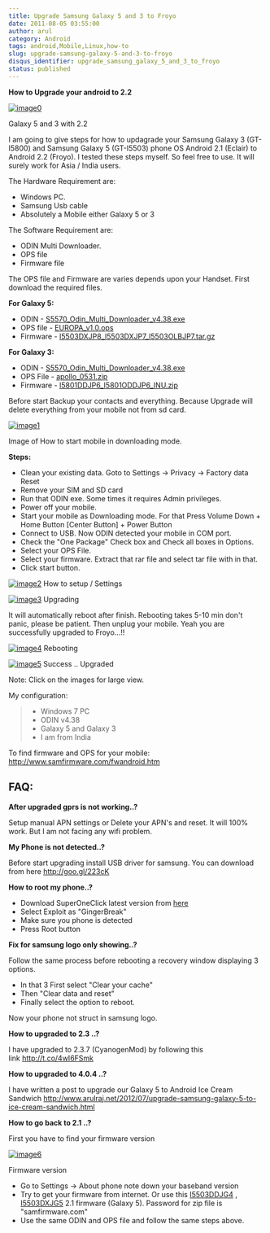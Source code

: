 ```yaml
---
title: Upgrade Samsung Galaxy 5 and 3 to Froyo
date: 2011-08-05 03:55:00
author: arul
category: Android
tags: android,Mobile,Linux,how-to
slug: upgrade-samsung-galaxy-5-and-3-to-froyo
disqus_identifier: upgrade_samsung_galaxy_5_and_3_to_froyo
status: published
---
```


**How to Upgrade your android to 2.2**

[![image0](https://lh3.googleusercontent.com/-8yr0vIMYWGk/TjuxF4bMH5I/AAAAAAAAAqI/b_ar3tGzFeI/s400/Galaxy-5-and-3.jpg)](https://lh3.googleusercontent.com/-8yr0vIMYWGk/TjuxF4bMH5I/AAAAAAAAAqI/b_ar3tGzFeI/s800/Galaxy-5-and-3.jpg)

Galaxy 5 and 3 with 2.2

I am going to give steps for how to updagrade your Samsung Galaxy 3
(GT-I5800) and Samsung Galaxy 5 (GT-I5503) phone OS Android 2.1 (Eclair)
to Android 2.2 (Froyo). I tested these steps myself. So feel free to
use. It will surely work for Asia / India users.

The Hardware Requirement are:

-   Windows PC.
-   Samsung Usb cable
-   Absolutely a Mobile either Galaxy 5 or 3

The Software Requirement are:

-   ODIN Multi Downloader.
-   OPS file
-   Firmware file

The OPS file and Firmware are varies depends upon your Handset. First
download the required files.

**For Galaxy 5:**

-   ODIN -
    [S5570_Odin_Multi_Downloader_v4.38.exe](http://bit.ly/1dTykIG)
-   OPS file - [EUROPA_v1.0.ops](http://bit.ly/1HRLlcZ)
-   Firmware -
    [I5503DXJP8_I5503DXJP7_I5503OLBJP7.tar.gz](http://bit.ly/1AQYje3)

**For Galaxy 3:**

-   ODIN -
    [S5570_Odin_Multi_Downloader_v4.38.exe](http://bit.ly/1dTykIG)
-   OPS File - [apollo_0531.zip](http://bit.ly/1Jy3DnL)
-   Firmware - [I5801DDJP6_I5801ODDJP6_INU.zip](http://bit.ly/1F0PVn7)

Before start Backup your contacts and everything. Because Upgrade will
delete everything from your mobile not from sd card.

[![image1](http://4.bp.blogspot.com/-Xy--_q7QAfI/Tju1Fsh0G8I/AAAAAAAAAqQ/HOsRICq7kHk/s400/how-to-downloading-mode.png)](http://4.bp.blogspot.com/-Xy--_q7QAfI/Tju1Fsh0G8I/AAAAAAAAAqQ/HOsRICq7kHk/s1600/how-to-downloading-mode.png)

Image of How to start mobile in downloading mode.

**Steps:**

-   Clean your existing data. Goto to Settings → Privacy → Factory data
    Reset
-   Remove your SIM and SD card
-   Run that ODIN exe. Some times it requires Admin privileges.
-   Power off your mobile.
-   Start your mobile as Downloading mode. For that Press Volume Down +
    Home Button \[Center Button\] + Power Button
-   Connect to USB. Now ODIN detected your mobile in COM port.
-   Check the \"One Package\" Check box and Check all boxes in Options.
-   Select your OPS File.
-   Select your firmware. Extract that rar file and select tar file with
    in that.
-   Click start button.

[![image2](http://3.bp.blogspot.com/-ADPkjhCvSks/Tju2uyxStfI/AAAAAAAAAqg/qwvekNHtxc0/s400/odin.png)](http://3.bp.blogspot.com/-ADPkjhCvSks/Tju2uyxStfI/AAAAAAAAAqg/qwvekNHtxc0/s1600/odin.png)
How to setup / Settings

[![image3](http://1.bp.blogspot.com/-r3VzrjvkG58/Tju2StFZiqI/AAAAAAAAAqY/gS93DB7BPd0/s400/Downloading-Mode.jpg)](http://1.bp.blogspot.com/-r3VzrjvkG58/Tju2StFZiqI/AAAAAAAAAqY/gS93DB7BPd0/s600/Downloading-Mode.jpg)
Upgrading

It will automatically reboot after finish. Rebooting takes 5-10 min
don\'t panic, please be patient. Then unplug your mobile. Yeah you are
successfully upgraded to Froyo\...!!

[![image4](http://1.bp.blogspot.com/-BI0r3a1z9Z8/Tju7vUZ60sI/AAAAAAAAAq4/GPg_gQtKwZ4/s400/Android-Rebooting.jpg)](http://1.bp.blogspot.com/-BI0r3a1z9Z8/Tju7vUZ60sI/AAAAAAAAAq4/GPg_gQtKwZ4/s600/Android-Rebooting.jpg)
Rebooting

[![image5](http://3.bp.blogspot.com/-g_0juKi1KZU/Tju4M_1CRkI/AAAAAAAAAqw/RhZD479naBU/s400/galaxy-about-phone.png)](http://3.bp.blogspot.com/-g_0juKi1KZU/Tju4M_1CRkI/AAAAAAAAAqw/RhZD479naBU/s600/galaxy-about-phone.png)
Success .. Upgraded

Note: Click on the images for large view.

My configuration:

> -   Windows 7 PC
> -   ODIN v4.38
> -   Galaxy 5 and Galaxy 3
> -   I am from India

To find firmware and OPS for your mobile:
<http://www.samfirmware.com/fwandroid.htm>

## FAQ:

**After upgraded gprs is not working..?**

Setup manual APN settings or Delete your APN\'s and reset. It will 100%
work. But I am not facing any wifi problem.

**My Phone is not detected..?**

Before start upgrading install USB driver for samsung. You can download
from here http://goo.gl/223cK

**How to root my phone..?**

-   Download SuperOneClick latest version from
    [here](http://goo.gl/sD1KY)
-   Select Exploit as \"GingerBreak\"
-   Make sure you phone is detected
-   Press Root button

**Fix for samsung logo only showing..?**

Follow the same process before rebooting a recovery window displaying 3
options.

-   In that 3 First select \"Clear your cache\"
-   Then \"Clear data and reset\"
-   Finally select the option to reboot.

Now your phone not struct in samsung logo.

**How to upgraded to 2.3 ..?**

I have upgraded to 2.3.7 (CyanogenMod) by following this
link <http://t.co/4wI6FSmk>

**How to upgraded to 4.0.4 ..?**

I have written a post to upgrade our Galaxy 5 to Android Ice Cream
Sandwich <http://www.arulraj.net/2012/07/upgrade-samsung-galaxy-5-to-ice-cream-sandwich.html>

**How to go back to 2.1 ..?**

First you have to find your firmware version

[![image6](http://1.bp.blogspot.com/-I4YZL2v3Su8/T035soaNoqI/AAAAAAAANjY/QbvWlwCO5ik/s320/android+version.PNG)](http://1.bp.blogspot.com/-I4YZL2v3Su8/T035soaNoqI/AAAAAAAANjY/QbvWlwCO5ik/s1600/android+version.PNG)

Firmware version

-   Go to Settings → About phone note down your baseband version
-   Try to get your firmware from internet. Or use this
    [I5503DDJG4](http://hotfile.com/dl/123203814/82f0724/I5503DDJG4.rar.html) ,
    [I5503DXJG5](http://dl.dropbox.com/u/2710268/I5503DXJG5.rar) 2.1
    firmware (Galaxy 5). Password for zip file is "samfirmware.com"
-   Use the same ODIN and OPS file and follow the same steps above.
